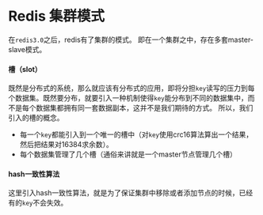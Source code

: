 # Redis 集群模式
在`redis3.0`之后，redis有了集群的模式。
即在一个集群之中，存在多套master-slave模式。

#### 槽（slot）
既然是分布式的系统，那么就应该有分布式的应用，即将分担`key`读写的压力到每个数据集。既然要分布，就要引入一种机制使得`key`能分布到不同的数据集中，而不是每个数据集都拥有同一套数据副本，这并不是我们期待的方式。
所以，我们引入的槽的概念。
- 每一个`key`都能引入到一个唯一的槽中（对`key`使用crc16算法算出一个结果，然后把结果对16384求余数）。
- 每个数据集管理了几个槽（通俗来讲就是一个master节点管理几个槽）

#### hash一致性算法
这里引入hash一致性算法，就是为了保证集群中移除或者添加节点的时候，已经有的`key`不会失效。

